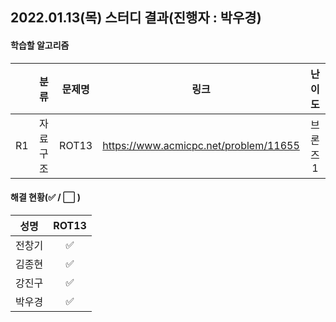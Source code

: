 ## 2022.01.13(목) 스터디 결과(진행자 : 박우경)

#### 학습할 알고리즘

|      |   분류   | 문제명 |                 링크                  | 난이도  |
| :--: | :------: | :----: | :-----------------------------------: | :-----: |
|  R1  | 자료구조 | ROT13  | https://www.acmicpc.net/problem/11655 | 브론즈1 |

#### 해결 현황(:white_check_mark: / :white_large_square:  )

|  성명  |        ROT13         |
| :----: | :------------------: |
| 전창기 |  :white_check_mark:  |
| 김종현 | :white_check_mark: |
| 강진구 | :white_check_mark: |
| 박우경 | :white_check_mark: |
